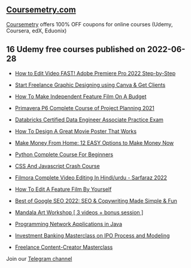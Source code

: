 ## [**Coursemetry.com**](https://coursemetry.com/)

[Coursemetry](https://coursemetry.com/) offers 100% OFF coupons for online courses (Udemy, Coursera, edX, Eduonix)

## **16 Udemy free courses published on 2022-06-28**

* [How to Edit Video FAST! Adobe Premiere Pro 2022 Step-by-Step](https://coursemetry.com/how-to-edit-video-fast-adobe-premiere-pro-2022-step-by-step/)

* [Start Freelance Graphic Designing using Canva & Get Clients](https://coursemetry.com/start-freelance-graphic-designing-using-canva-get-clients/)

* [How To Make Independent Feature Film On A Budget](https://coursemetry.com/how-to-make-independent-feature-film-on-a-budget/)

* [Primavera P6 Complete Course of Project Planning 2021](https://coursemetry.com/primavera-p6-complete-course-of-project-planning-2021/)

* [Databricks Certified Data Engineer Associate Practice Exam](https://coursemetry.com/databricks-certified-data-engineer-associate-practice-exam/)

* [How To Design A Great Movie Poster That Works](https://coursemetry.com/how-to-design-a-great-movie-poster-that-works/)

* [Make Money From Home: 12 EASY Options to Make Money Now](https://coursemetry.com/make-money-from-home-12-easy-options-to-make-money-now/)

* [Python Complete Course For Beginners](https://coursemetry.com/python-complete-course-for-beginners/)

* [CSS And Javascript Crash Course](https://coursemetry.com/css-and-javascript-crash-course/)

* [Filmora Complete Video Editing In Hindi/urdu - Sarfaraz 2022](https://coursemetry.com/filmora-complete-video-editing-in-hindi-urdu-sarfaraz-2022/)

* [How To Edit A Feature Film By Yourself](https://coursemetry.com/how-to-edit-a-feature-film-by-yourself/)

* [Best of Google SEO 2022: SEO & Copywriting Made Simple & Fun](https://coursemetry.com/best-of-google-seo-2022-seo-copywriting-made-simple-fun/)

* [Mandala Art Workshop [ 3 videos + bonus session ]](https://coursemetry.com/mandala-art-workshop-3-videos-bonus-session/)

* [Programming Network Applications in Java](https://coursemetry.com/programming-network-applications-in-java/)

* [Investment Banking Masterclass on IPO Process and Modeling](https://coursemetry.com/investment-banking-masterclass-on-ipo-process-and-modeling/)

* [Freelance Content-Creator Masterclass](https://coursemetry.com/freelance-content-creator-masterclass/)


Join our [Telegram channel](https://t.me/coursemetry)